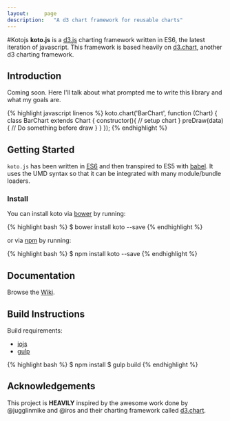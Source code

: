 ```yaml
---
layout:     page
description:   "A d3 chart framework for reusable charts"
---
```


#Kotojs
**koto.js** is a [d3.js](d3js.org) charting framework written in ES6, the latest iteration of javascript. This framework is based heavily on [d3.chart](), another d3 charting framework.

## Introduction
Coming soon. Here I'll talk about what prompted me to write this library and what my goals are.

{% highlight javascript linenos %}
koto.chart('BarChart', function (Chart) {
	class BarChart extends Chart {
		constructor(){
			// setup chart
		}
		preDraw(data) {
			// Do something before draw
		}
	}
});
{% endhighlight %}

## Getting Started
`koto.js` has been written in [ES6](https://babeljs.io/docs/learn-es6/) and then transpired to ES5 with [babel](https://babeljs.io/). It uses the UMD syntax so that it can be integrated with many module/bundle loaders.

### Install
You can install koto via [bower](http://bower.io) by running:

{% highlight bash %}
$ bower install koto --save
{% endhighlight %}

or via [npm](http://www.npmjs.com) by running:

{% highlight bash %}
$ npm install koto --save
{% endhighlight %}

## Documentation
Browse the [Wiki](https://github.com/nicksrandall/kotojs/wiki/API-Documentation).

## Build Instructions
Build requirements:

- [iojs](https://iojs.org/en/index.html)
- [gulp](http://gulpjs.com/)


{% highlight bash %}
$ npm install
$ gulp build
{% endhighlight %}

## Acknowledgements
This project is **HEAVILY** inspired by the awesome work done by @jugglinmike and @iros and their charting framework called [d3.chart](https://github.com/misoproject/d3.chart).
